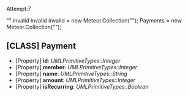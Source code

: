 Attempt:7

""
invalid
invalid
invalid = new Meteor.Collection("");
Payments = new Meteor.Collection("");
## [CLASS] Payment
* [Property] __id__: *UMLPrimitiveTypes::Integer*
* [Property] __member__: *UMLPrimitiveTypes::Integer*
* [Property] __name__: *UMLPrimitiveTypes::String*
* [Property] __amount__: *UMLPrimitiveTypes::Integer*
* [Property] __isRecurring__: *UMLPrimitiveTypes::Boolean*

